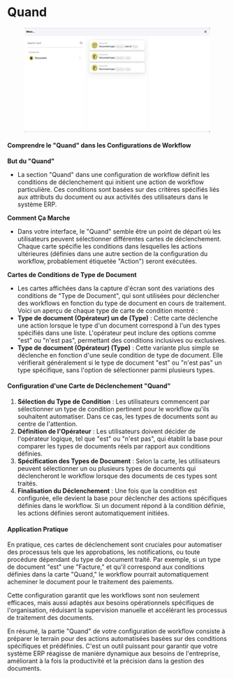 # Quand

<figure><img src="../../../.gitbook/assets/Bildschirmfoto 2024-05-04 um 16.25.45.png" alt=""><figcaption></figcaption></figure>

#### Comprendre le "Quand" dans les Configurations de Workflow

**But du "Quand"**

* La section "Quand" dans une configuration de workflow définit les conditions de déclenchement qui initient une action de workflow particulière. Ces conditions sont basées sur des critères spécifiés liés aux attributs du document ou aux activités des utilisateurs dans le système ERP.

**Comment Ça Marche**

* Dans votre interface, le "Quand" semble être un point de départ où les utilisateurs peuvent sélectionner différentes cartes de déclenchement. Chaque carte spécifie les conditions dans lesquelles les actions ultérieures (définies dans une autre section de la configuration du workflow, probablement étiquetée "Action") seront exécutées.

**Cartes de Conditions de Type de Document**

* Les cartes affichées dans la capture d'écran sont des variations des conditions de "Type de Document", qui sont utilisées pour déclencher des workflows en fonction du type de document en cours de traitement. Voici un aperçu de chaque type de carte de condition montré :
* **Type de document (Opérateur) un de (Type)** : Cette carte déclenche une action lorsque le type d'un document correspond à l'un des types spécifiés dans une liste. L'opérateur peut inclure des options comme "est" ou "n'est pas", permettant des conditions inclusives ou exclusives.
* **Type de document (Opérateur) (Type)** : Cette variante plus simple se déclenche en fonction d'une seule condition de type de document. Elle vérifierait généralement si le type de document "est" ou "n'est pas" un type spécifique, sans l'option de sélectionner parmi plusieurs types.

#### Configuration d'une Carte de Déclenchement "Quand"

1. **Sélection du Type de Condition** : Les utilisateurs commencent par sélectionner un type de condition pertinent pour le workflow qu'ils souhaitent automatiser. Dans ce cas, les types de documents sont au centre de l'attention.
2. **Définition de l'Opérateur** : Les utilisateurs doivent décider de l'opérateur logique, tel que "est" ou "n'est pas", qui établit la base pour comparer les types de documents réels par rapport aux conditions définies.
3. **Spécification des Types de Document** : Selon la carte, les utilisateurs peuvent sélectionner un ou plusieurs types de documents qui déclencheront le workflow lorsque des documents de ces types sont traités.
4. **Finalisation du Déclenchement** : Une fois que la condition est configurée, elle devient la base pour déclencher des actions spécifiques définies dans le workflow. Si un document répond à la condition définie, les actions définies seront automatiquement initiées.

#### Application Pratique

En pratique, ces cartes de déclenchement sont cruciales pour automatiser des processus tels que les approbations, les notifications, ou toute procédure dépendant du type de document traité. Par exemple, si un type de document "est" une "Facture," et qu'il correspond aux conditions définies dans la carte "Quand," le workflow pourrait automatiquement acheminer le document pour le traitement des paiements.

Cette configuration garantit que les workflows sont non seulement efficaces, mais aussi adaptés aux besoins opérationnels spécifiques de l'organisation, réduisant la supervision manuelle et accélérant les processus de traitement des documents.

En résumé, la partie "Quand" de votre configuration de workflow consiste à préparer le terrain pour des actions automatisées basées sur des conditions spécifiques et prédéfinies. C'est un outil puissant pour garantir que votre système ERP réagisse de manière dynamique aux besoins de l'entreprise, améliorant à la fois la productivité et la précision dans la gestion des documents.
